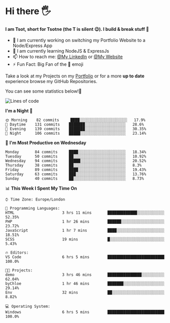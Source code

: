 # Hi there :raised_hand_with_fingers_splayed:
#### I am Tsot, short for Tsotne (the T is silent :wink:). I build & break stuff :space_invader:
- :telescope: I am currently working on switching my Portfolio Website to a Node/Express App
- :seedling: I am currently learning NodeJS & ExpressJs
- :mailbox: How to reach me: [@My LinkedIn](https://www.linkedin.com/in/tsotne-gvadzabia/) or [@My Website](https://tsotnegvadzabia.me/contact)
- :zap: Fun Fact: Big Fan of the :space_invader: emoji

Take a look at my Projects on my [Portfolio](https://tsotnegvadzabia.me/) or for a more **up to date** experience browse my GitHub Repositories.

You can see some statistics below!:space_invader:
<!--START_SECTION:waka-->
![Lines of code](https://img.shields.io/badge/From%20Hello%20World%20I%27ve%20Written-2.3%20million%20lines%20of%20code-blue)

**I'm a Night 🦉** 

```text
🌞 Morning    82 commits     ████░░░░░░░░░░░░░░░░░░░░░   17.9% 
🌆 Daytime    131 commits    ███████░░░░░░░░░░░░░░░░░░   28.6% 
🌃 Evening    139 commits    ███████░░░░░░░░░░░░░░░░░░   30.35% 
🌙 Night      106 commits    █████░░░░░░░░░░░░░░░░░░░░   23.14%

```
📅 **I'm Most Productive on Wednesday** 

```text
Monday       84 commits     ████░░░░░░░░░░░░░░░░░░░░░   18.34% 
Tuesday      50 commits     ██░░░░░░░░░░░░░░░░░░░░░░░   10.92% 
Wednesday    94 commits     █████░░░░░░░░░░░░░░░░░░░░   20.52% 
Thursday     38 commits     ██░░░░░░░░░░░░░░░░░░░░░░░   8.3% 
Friday       89 commits     ████░░░░░░░░░░░░░░░░░░░░░   19.43% 
Saturday     63 commits     ███░░░░░░░░░░░░░░░░░░░░░░   13.76% 
Sunday       40 commits     ██░░░░░░░░░░░░░░░░░░░░░░░   8.73%

```


📊 **This Week I Spent My Time On** 

```text
⌚︎ Time Zone: Europe/London

💬 Programming Languages: 
HTML                     3 hrs 11 mins       █████████████░░░░░░░░░░░░   52.35% 
PHP                      1 hr 26 mins        ██████░░░░░░░░░░░░░░░░░░░   23.72% 
JavaScript               1 hr 7 mins         ████░░░░░░░░░░░░░░░░░░░░░   18.51% 
SCSS                     19 mins             █░░░░░░░░░░░░░░░░░░░░░░░░   5.43%

🔥 Editors: 
VS Code                  6 hrs 5 mins        █████████████████████████   100.0%

🐱‍💻 Projects: 
demo                     3 hrs 46 mins       ███████████████░░░░░░░░░░   62.04% 
byChloe                  1 hr 46 mins        ███████░░░░░░░░░░░░░░░░░░   29.14% 
Env                      32 mins             ██░░░░░░░░░░░░░░░░░░░░░░░   8.82%

💻 Operating System: 
Windows                  6 hrs 5 mins        █████████████████████████   100.0%

```


<!--END_SECTION:waka-->
